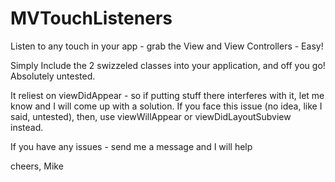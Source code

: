 MVTouchListeners
================

Listen to any touch in your app - grab the View and View Controllers - Easy!


Simply Include the 2 swizzeled classes into your application, and off you go! Absolutely untested.

It reliest on viewDidAppear - so if putting stuff there interferes with it, let me know and I will come up with a solution. If you face this issue (no idea, like I said, untested), then, use viewWillAppear or viewDidLayoutSubview instead.

If you have any issues - send me a message and I will help

cheers,
Mike

